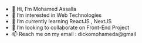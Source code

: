 - 👋 Hi, I’m Mohamed Assalla
- 👀 I’m interested in Web Technologies
- 🌱 I’m currently learning ReactJS , NextJS
- 💞️ I’m looking to collaborate on Front-End Project
- 📫  Reach me on my email : dickomohameda@gmail

<!---
dickosmad/dickosmad is a ✨ special ✨ repository because its `README.md` (this file) appears on your GitHub profile.
You can click the Preview link to take a look at your changes.
--->
